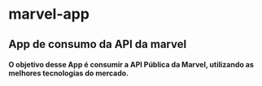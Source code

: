 # marvel-app
## App de consumo da API da marvel
#### O objetivo desse App é consumir a API Pública da Marvel, utilizando as melhores tecnologías do mercado.
